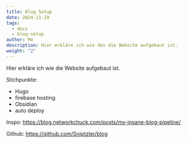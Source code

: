 ```yaml
---
title: Blog Setup
date: 2024-11-29
tags:
  - docs
  - blog-setup
author: Me
description: Hier erkläre ich wie das die Website aufgebaut ist.
weight: "2"
---
```

Hier erkläre ich wie die Website aufgebaut ist.

Stichpunkte:
- Hugo
- firebase hosting
- Obsidian
- auto deploy

Inspo:
https://blog.networkchuck.com/posts/my-insane-blog-pipeline/

Github:
https://github.com/Sniptzler/blog